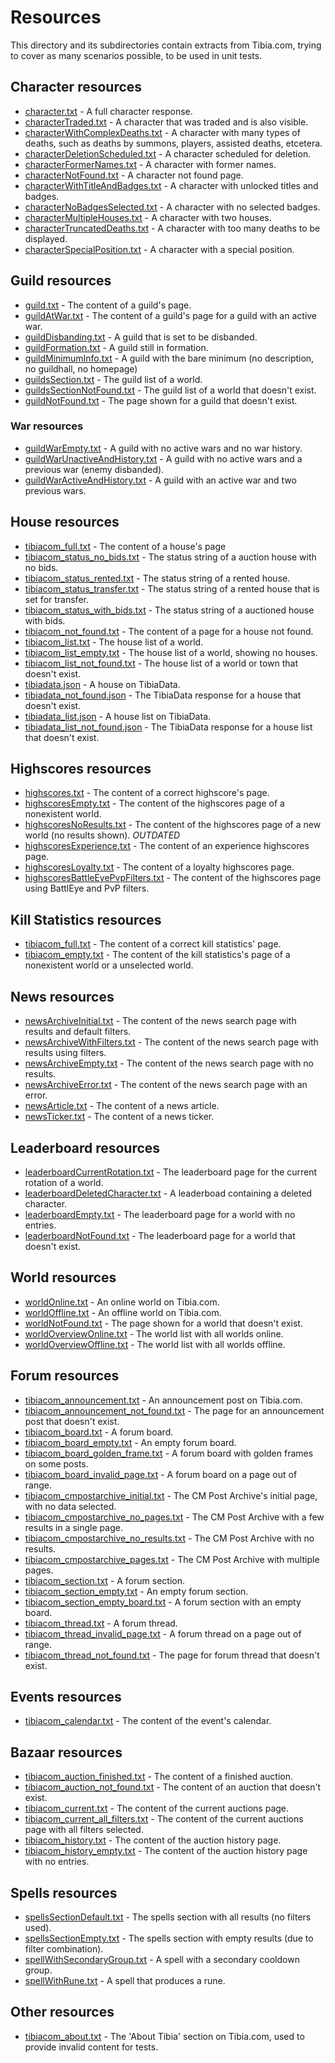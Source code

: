 # Resources
This directory and its subdirectories contain extracts from Tibia.com,
trying to cover as many scenarios possible, to be used in unit tests.

## Character resources
- [character.txt](character/character.txt) - A full character response.
- [characterTraded.txt](character/characterTraded.txt) - A character that was traded and is also visible.
- [characterWithComplexDeaths.txt](character/characterWithComplexDeaths.txt) - A character with many types of deaths, such as deaths by summons, players, assisted deaths, etcetera.
- [characterDeletionScheduled.txt](character/characterDeletionScheduled.txt) - A character scheduled for deletion.
- [characterFormerNames.txt](character/characterFormerNames.txt) - A character with former names.
- [characterNotFound.txt](character/characterNotFound.txt) - A character not found page.
- [characterWithTitleAndBadges.txt](character/characterWithTitleAndBadges.txt) - A character with unlocked titles and badges.
- [characterNoBadgesSelected.txt](character/characterNoBadgesSelected.txt) - A character with no selected badges.
- [characterMultipleHouses.txt](character/characterMultipleHouses.txt) - A character with two houses.
- [characterTruncatedDeaths.txt](character/characterTruncatedDeaths.txt) - A character with too many deaths to be displayed.
- [characterSpecialPosition.txt](character/characterSpecialPosition.txt) - A character with a special position.


## Guild resources
- [guild.txt](guild/guild.txt) - The content of a guild's page.
- [guildAtWar.txt](guild/guildAtWar.txt) - The content of a guild's page for a guild with an active war.
- [guildDisbanding.txt](guild/guildDisbanding.txt) - A guild that is set to be disbanded.
- [guildFormation.txt](guild/guildFormation.txt) - A guild still in formation.
- [guildMinimumInfo.txt](guild/guildMinimumInfo.txt) - A guild with the bare minimum (no description, no guildhall, no homepage)
- [guildsSection.txt](guild/guildsSection.txt) - The guild list of a world.
- [guildsSectionNotFound.txt](guild/guildsSectionNotFound.txt) - The guild list of a world that doesn't exist.
- [guildNotFound.txt](guild/guildNotFound.txt) - The page shown for a guild that doesn't exist.
 
### War resources

- [guildWarEmpty.txt](guild/wars/guildWarEmpty.txt) - A guild with no active wars and no war history.
- [guildWarUnactiveAndHistory.txt](guild/wars/guildWarUnactiveAndHistory.txt) - A guild with no active wars and a previous war (enemy disbanded).
- [guildWarActiveAndHistory.txt](guild/wars/guildWarActiveAndHistory.txt) - A guild with an active war and two previous wars.

## House resources
- [tibiacom_full.txt](house/tibiacom_full.txt) - The content of a house's page
- [tibiacom_status_no_bids.txt](house/tibiacom_status_no_bids.txt) - The status string of a auction house with no bids.
- [tibiacom_status_rented.txt](house/tibiacom_status_rented.txt) - The status string of a rented house.
- [tibiacom_status_transfer.txt](house/tibiacom_status_transfer.txt) - The status string of a rented house that is set
 for transfer.
- [tibiacom_status_with_bids.txt](house/tibiacom_status_with_bids.txt) - The status string of a auctioned house with
 bids.
- [tibiacom_not_found.txt](house/tibiacom_not_found.txt) - The content of a page for a house not found.
- [tibiacom_list.txt](house/tibiacom_list.txt) - The house list of a world.
- [tibiacom_list_empty.txt](house/tibiacom_list_empty.txt) - The house list of a world, showing no houses.
- [tibiacom_list_not_found.txt](house/tibiacom_list_not_found.txt) - The house list of a world or town that doesn't 
exist.
- [tibiadata.json](house/tibiadata.json) - A house on TibiaData.
- [tibiadata_not_found.json](house/tibiadata_not_found.json) - The TibiaData response for a house that doesn't exist.
- [tibiadata_list.json](house/tibiadata_list.json) - A house list on TibiaData.
- [tibiadata_list_not_found.json](house/tibiadata_list_not_found.json) - The TibiaData response for a house list that
doesn't exist.

## Highscores resources
- [highscores.txt](highscores/highscores.txt) - The content of a correct highscore's page.
- [highscoresEmpty.txt](highscores/highscoresEmpty.txt) - The content of the highscores page of a nonexistent world.
- [highscoresNoResults.txt](highscores/highscoresNoResults.txt) - The content of the highscores page of a new world (no results shown). _OUTDATED_
- [highscoresExperience.txt](highscores/highscoresExperience.txt) - The content of an experience highscores page.
- [highscoresLoyalty.txt](highscores/highscoresLoyalty.txt) - The content of a loyalty highscores page.
- [highscoresBattleEyePvpFilters.txt](highscores/highscoresBattleEyePvpFilters.txt) - The content of the highscores page using BattlEye and PvP filters.


## Kill Statistics resources
- [tibiacom_full.txt](kill_statistics/tibiacom_full.txt) - The content of a correct kill statistics' page.
- [tibiacom_empty.txt](kill_statistics/tibiacom_empty.txt) - The content of the kill statistics's page of a 
nonexistent world or a unselected world.

## News resources
- [newsArchiveInitial.txt](news/newsArchiveInitial.txt) - The content of the news search page with results and default filters.
- [newsArchiveWithFilters.txt](news/newsArchiveWithFilters.txt) - The content of the news search page with results using filters.
- [newsArchiveEmpty.txt](news/newsArchiveEmpty.txt) - The content of the news search page with no results.
- [newsArchiveError.txt](news/newsArchiveError.txt) - The content of the news search page with an error.
- [newsArticle.txt](news/newsArticle.txt) - The content of a news article.
- [newsTicker.txt](news/newsTicker.txt) - The content of a news ticker.

## Leaderboard resources
- [leaderboardCurrentRotation.txt](leaderboards/leaderboardCurrentRotation.txt) - The leaderboard page for the current rotation of a world.
- [leaderboardDeletedCharacter.txt](leaderboards/leaderboardDeletedCharacter.txt) - A leaderboad containing a deleted character.
- [leaderboardEmpty.txt](leaderboards/leaderboardEmpty.txt) - The leaderboard page for a world with no entries.
- [leaderboardNotFound.txt](leaderboards/leaderboardNotFound.txt) - The leaderboard page for a world that doesn't exist.

## World resources
 - [worldOnline.txt](world/worldOnline.txt) - An online world on Tibia.com.
 - [worldOffline.txt](world/worldOffline.txt) - An offline world on Tibia.com.
 - [worldNotFound.txt](world/worldNotFound.txt) - The page shown for a world that doesn't exist.
 - [worldOverviewOnline.txt](world/worldOverviewOnline.txt) - The world list with all worlds online.
 - [worldOverviewOffline.txt](world/worldOverviewOffline.txt) - The world list with all worlds offline.

## Forum resources
- [tibiacom_announcement.txt](forums/tibiacom_announcement.txt) - An announcement post on Tibia.com.
- [tibiacom_announcement_not_found.txt](forums/tibiacom_announcement_not_found.txt) - The page for an announcement post that doesn't exist.
- [tibiacom_board.txt](forums/tibiacom_board.txt) - A forum board.
- [tibiacom_board_empty.txt](forums/tibiacom_board_empty.txt) - An empty forum board.
- [tibiacom_board_golden_frame.txt](forums/tibiacom_board_golden_frame.txt) - A forum board with golden frames on some posts.
- [tibiacom_board_invalid_page.txt](forums/tibiacom_board_invalid_page.txt) - A forum board on a page out of range.
- [tibiacom_cmpostarchive_initial.txt](forums/tibiacom_cmpostarchive_initial.txt) - The CM Post Archive's initial page, with no data selected.
- [tibiacom_cmpostarchive_no_pages.txt](forums/tibiacom_cmpostarchive_no_pages.txt) - The CM Post Archive with a few results in a single page.
- [tibiacom_cmpostarchive_no_results.txt](forums/tibiacom_cmpostarchive_no_results.txt) - The CM Post Archive with no results.
- [tibiacom_cmpostarchive_pages.txt](forums/tibiacom_cmpostarchive_pages.txt) - The CM Post Archive with multiple pages.
- [tibiacom_section.txt](forums/tibiacom_section.txt) - A forum section.
- [tibiacom_section_empty.txt](forums/tibiacom_section_empty.txt) - An empty forum section.
- [tibiacom_section_empty_board.txt](forums/tibiacom_section_empty_board.txt) - A forum section with an empty board. 
- [tibiacom_thread.txt](forums/tibiacom_thread.txt) - A forum thread.
- [tibiacom_thread_invalid_page.txt](forums/tibiacom_thread_invalid_page.txt) - A forum thread on a page out of range.
- [tibiacom_thread_not_found.txt](forums/tibiacom_thread_not_found.txt) - The page for forum thread that doesn't exist.

## Events resources
- [tibiacom_calendar.txt](events/event_schedule.txt) - The content of the event's calendar.

## Bazaar resources
- [tibiacom_auction_finished.txt](bazaar/tibiacom_auction_finished.txt) - The content of a finished auction.
- [tibiacom_auction_not_found.txt](bazaar/tibiacom_auction_not_found.txt) - The content of an auction that doesn't exist.
- [tibiacom_current.txt](bazaar/tibiacom_current.txt) - The content of the current auctions page.
- [tibiacom_current_all_filters.txt](bazaar/tibiacom_current_all_filters.txt) - The content of the current auctions page with all filters selected.
- [tibiacom_history.txt](bazaar/tibiacom_history.txt) - The content of the auction history page.
- [tibiacom_history_empty.txt](bazaar/tibiacom_history_empty.txt) - The content of the auction history page with no entries.

 
## Spells resources
- [spellsSectionDefault.txt](spells/spellsSectionDefault.txt) - The spells section with all results (no filters used).
- [spellsSectionEmpty.txt](spells/spellsSectionEmpty.txt) - The spells section with empty results (due to filter combination).
- [spellWithSecondaryGroup.txt](spells/spellWithSecondaryGroup.txt) - A spell with a secondary cooldown group.
- [spellWithRune.txt](spells/spellWithRune.txt) - A spell that produces a rune.

 ## Other resources
 - [tibiacom_about.txt](tibiacom_about.txt) - The 'About Tibia' section on Tibia.com, used to provide invalid content 
 for tests.
